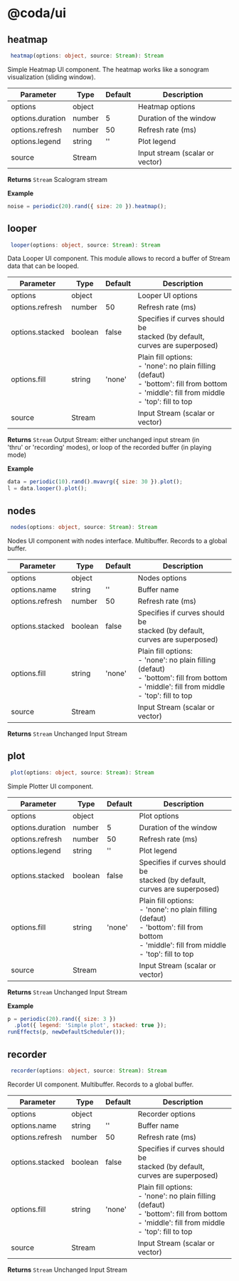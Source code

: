 # @coda/ui

## heatmap

```ts
 heatmap(options: object, source: Stream): Stream
```

Simple Heatmap UI component. The heatmap works like a sonogram<br>visualization (sliding window).

|Parameter|Type|Default|Description|
|---|---|---|---|
|options|object||Heatmap options|
|options.duration|number|5|Duration of the window|
|options.refresh|number|50|Refresh rate (ms)|
|options.legend|string|''|Plot legend|
|source|Stream||Input stream (scalar or vector)|
**Returns** `Stream` Scalogram stream

**Example**


<CodeExample name="heatmap">

```js
noise = periodic(20).rand({ size: 20 }).heatmap();
```

</CodeExample>


## looper

```ts
 looper(options: object, source: Stream): Stream
```

Data Looper UI component. This module allows to record a buffer of Stream<br>data that can be looped.

|Parameter|Type|Default|Description|
|---|---|---|---|
|options|object||Looper UI options|
|options.refresh|number|50|Refresh rate (ms)|
|options.stacked|boolean|false|Specifies if curves should be<br>stacked (by default, curves are superposed)|
|options.fill|string|'none'|Plain fill options:<br>- 'none': no plain filling (defaut)<br>- 'bottom': fill from bottom<br>- 'middle': fill from middle<br>- 'top': fill to top<br>|
|source|Stream||Input Stream (scalar or vector)|
**Returns** `Stream` Output Stream: either unchanged input stream (in<br>'thru' or 'recording' modes), or loop of the recorded buffer (in playing<br>mode)

**Example**


<CodeExample name="looper">

```js
data = periodic(10).rand().mvavrg({ size: 30 }).plot();
l = data.looper().plot();
```

</CodeExample>


## nodes

```ts
 nodes(options: object, source: Stream): Stream
```

Nodes UI component with nodes interface. Multibuffer. Records to a global buffer.

|Parameter|Type|Default|Description|
|---|---|---|---|
|options|object||Nodes options|
|options.name|string|''|Buffer name|
|options.refresh|number|50|Refresh rate (ms)|
|options.stacked|boolean|false|Specifies if curves should be<br>stacked (by default, curves are superposed)|
|options.fill|string|'none'|Plain fill options:<br>- 'none': no plain filling (defaut)<br>- 'bottom': fill from bottom<br>- 'middle': fill from middle<br>- 'top': fill to top<br>|
|source|Stream||Input Stream (scalar or vector)|
**Returns** `Stream` Unchanged Input Stream


## plot

```ts
 plot(options: object, source: Stream): Stream
```

Simple Plotter UI component.

|Parameter|Type|Default|Description|
|---|---|---|---|
|options|object||Plot options|
|options.duration|number|5|Duration of the window|
|options.refresh|number|50|Refresh rate (ms)|
|options.legend|string|''|Plot legend|
|options.stacked|boolean|false|Specifies if curves should be<br>stacked (by default, curves are superposed)|
|options.fill|string|'none'|Plain fill options:<br>- 'none': no plain filling (defaut)<br>- 'bottom': fill from bottom<br>- 'middle': fill from middle<br>- 'top': fill to top<br>|
|source|Stream||Input Stream (scalar or vector)|
**Returns** `Stream` Unchanged Input Stream

**Example**


<CodeExample name="plot">

```js
p = periodic(20).rand({ size: 3 })
  .plot({ legend: 'Simple plot', stacked: true });
runEffects(p, newDefaultScheduler());
```

</CodeExample>


## recorder

```ts
 recorder(options: object, source: Stream): Stream
```

Recorder UI component. Multibuffer. Records to a global buffer.

|Parameter|Type|Default|Description|
|---|---|---|---|
|options|object||Recorder options|
|options.name|string|''|Buffer name|
|options.refresh|number|50|Refresh rate (ms)|
|options.stacked|boolean|false|Specifies if curves should be<br>stacked (by default, curves are superposed)|
|options.fill|string|'none'|Plain fill options:<br>- 'none': no plain filling (defaut)<br>- 'bottom': fill from bottom<br>- 'middle': fill from middle<br>- 'top': fill to top<br>|
|source|Stream||Input Stream (scalar or vector)|
**Returns** `Stream` Unchanged Input Stream



